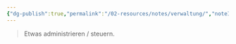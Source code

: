 ```yaml
---
{"dg-publish":true,"permalink":"/02-resources/notes/verwaltung/","noteIcon":""}
---
```


>Etwas administrieren / steuern.